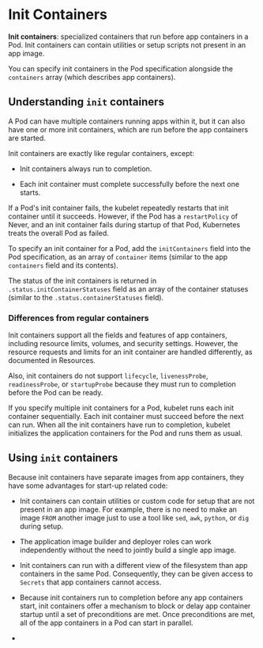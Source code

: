 # Init Containers

**Init containers**: specialized containers that run before app containers in a Pod. Init containers can contain utilities or setup scripts not present in an app image.

You can specify init containers in the Pod specification alongside the `containers` array (which describes app containers).

## Understanding `init` containers

A Pod can have multiple containers running apps within it, but it can also have one or more init containers, which are run before the app containers are started.

Init containers are exactly like regular containers, except:

* Init containers always run to completion.

* Each init container must complete successfully before the next one starts.

If a Pod's init container fails, the kubelet repeatedly restarts that init container until it succeeds. However, if the Pod has a `restartPolicy` of Never, and an init container fails during startup of that Pod, Kubernetes treats the overall Pod as failed.

To specify an init container for a Pod, add the `initContainers` field into the Pod specification, as an array of `container` items (similar to the app `containers` field and its contents).

The status of the init containers is returned in `.status.initContainerStatuses` field as an array of the container statuses (similar to the `.status.containerStatuses` field).

### Differences from regular containers

Init containers support all the fields and features of app containers, including resource limits, volumes, and security settings. However, the resource requests and limits for an init container are handled differently, as documented in Resources.

Also, init containers do not support `lifecycle`, `livenessProbe`, `readinessProbe`, or `startupProbe` because they must run to completion before the Pod can be ready.

If you specify multiple init containers for a Pod, kubelet runs each init container sequentially. Each init container must succeed before the next can run. When all the init containers have run to completion, kubelet initializes the application containers for the Pod and runs them as usual.

## Using `init` containers

Because init containers have separate images from app containers, they have some advantages for start-up related code:

* Init containers can contain utilities or custom code for setup that are not present in an app image. For example, there is no need to make an image `FROM` another image just to use a tool like `sed`, `awk`, `python`, or `dig` during setup.

* The application image builder and deployer roles can work independently without the need to jointly build a single app image.

* Init containers can run with a different view of the filesystem than app containers in the same Pod. Consequently, they can be given access to `Secrets` that app containers cannot access.

* Because init containers run to completion before any app containers start, init containers offer a mechanism to block or delay app container startup until a set of preconditions are met. Once preconditions are met, all of the app containers in a Pod can start in parallel.

* 


